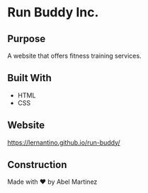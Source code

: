 # Run Buddy Inc.
## Purpose 
A website that offers fitness training services. 

## Built With 
* HTML 
* CSS

## Website 
https://lernantino.github.io/run-buddy/ 

## Construction 
Made with ❤️ by Abel Martinez
